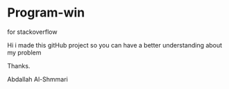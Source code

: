 # Program-win
for stackoverflow 

Hi i made this gitHub project so you can have a better understanding about my problem 

Thanks.

Abdallah Al-Shmmari
